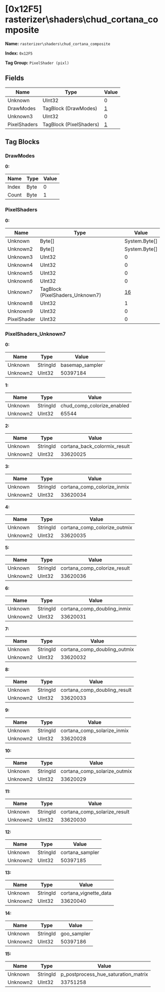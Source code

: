 # [0x12F5] rasterizer\shaders\chud_cortana_composite

**Name:** ```rasterizer\shaders\chud_cortana_composite```

**Index:** ```0x12F5```

**Tag Group:** ```PixelShader (pixl)```

## Fields

Name	| Type	| Value
---	|---	|---	|
Unknown	|UInt32	|0
DrawModes	|TagBlock (DrawModes)	|[1](#drawmodes)
Unknown3	|UInt32	|0
PixelShaders	|TagBlock (PixelShaders)	|[1](#pixelshaders)


## Tag Blocks

### DrawModes

**0:**

Name	| Type	| Value
---	|---	|---	|
Index	|Byte	|0
Count	|Byte	|1


### PixelShaders

**0:**

Name	| Type	| Value
---	|---	|---	|
Unknown	|Byte[]	|System.Byte[]
Unknown2	|Byte[]	|System.Byte[]
Unknown3	|UInt32	|0
Unknown4	|UInt32	|0
Unknown5	|UInt32	|0
Unknown6	|UInt32	|0
Unknown7	|TagBlock (PixelShaders_Unknown7)	|[16](#pixelshaders_unknown7)
Unknown8	|UInt32	|1
Unknown9	|UInt32	|0
PixelShader	|UInt32	|0


### PixelShaders_Unknown7

**0:**

Name	| Type	| Value
---	|---	|---	|
Unknown	|StringId	|basemap_sampler
Unknown2	|UInt32	|50397184


**1:**

Name	| Type	| Value
---	|---	|---	|
Unknown	|StringId	|chud_comp_colorize_enabled
Unknown2	|UInt32	|65544


**2:**

Name	| Type	| Value
---	|---	|---	|
Unknown	|StringId	|cortana_back_colormix_result
Unknown2	|UInt32	|33620025


**3:**

Name	| Type	| Value
---	|---	|---	|
Unknown	|StringId	|cortana_comp_colorize_inmix
Unknown2	|UInt32	|33620034


**4:**

Name	| Type	| Value
---	|---	|---	|
Unknown	|StringId	|cortana_comp_colorize_outmix
Unknown2	|UInt32	|33620035


**5:**

Name	| Type	| Value
---	|---	|---	|
Unknown	|StringId	|cortana_comp_colorize_result
Unknown2	|UInt32	|33620036


**6:**

Name	| Type	| Value
---	|---	|---	|
Unknown	|StringId	|cortana_comp_doubling_inmix
Unknown2	|UInt32	|33620031


**7:**

Name	| Type	| Value
---	|---	|---	|
Unknown	|StringId	|cortana_comp_doubling_outmix
Unknown2	|UInt32	|33620032


**8:**

Name	| Type	| Value
---	|---	|---	|
Unknown	|StringId	|cortana_comp_doubling_result
Unknown2	|UInt32	|33620033


**9:**

Name	| Type	| Value
---	|---	|---	|
Unknown	|StringId	|cortana_comp_solarize_inmix
Unknown2	|UInt32	|33620028


**10:**

Name	| Type	| Value
---	|---	|---	|
Unknown	|StringId	|cortana_comp_solarize_outmix
Unknown2	|UInt32	|33620029


**11:**

Name	| Type	| Value
---	|---	|---	|
Unknown	|StringId	|cortana_comp_solarize_result
Unknown2	|UInt32	|33620030


**12:**

Name	| Type	| Value
---	|---	|---	|
Unknown	|StringId	|cortana_sampler
Unknown2	|UInt32	|50397185


**13:**

Name	| Type	| Value
---	|---	|---	|
Unknown	|StringId	|cortana_vignette_data
Unknown2	|UInt32	|33620040


**14:**

Name	| Type	| Value
---	|---	|---	|
Unknown	|StringId	|goo_sampler
Unknown2	|UInt32	|50397186


**15:**

Name	| Type	| Value
---	|---	|---	|
Unknown	|StringId	|p_postprocess_hue_saturation_matrix
Unknown2	|UInt32	|33751258


